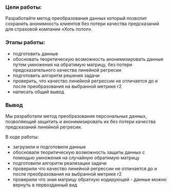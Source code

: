 ### Цели работы:

Разработайте метод преобразования данных который позволит сохранить анонимность клиентов без потери качества предсказаний для страховой компании «Хоть потоп».

### Этапы работы:

* подготовить данные
* обосновать теоретическую возможность анонимизировать данные путем умножения на обратимую матрицу, без потери предсказательного качества линейной регресии
* подготовить алгоритм решения задачи
* проверить, что качество линейной регрессии не отличается до и после преобразования на выбранной метрике r2
* написать общий вывод

### Вывод

Мы разработали метод преобразования персональных данных, позволяющий защитить и анонимизировать их без потери качества предсказаний линейной регресии.

В ходе работы:
* загрузили и подготовили данные
* обосновали теоритическую возможность защиты данных с помощью умножения на случайную обратимую матрицу
* подготовили алгоритм реализации задачи
* проверили что качество линейной регрессии не отличается до и после преобразования на выбранной метрике r2
* проверили что зная матрицу обратную кодирующей - данные можно вернуть в первозданный вид
